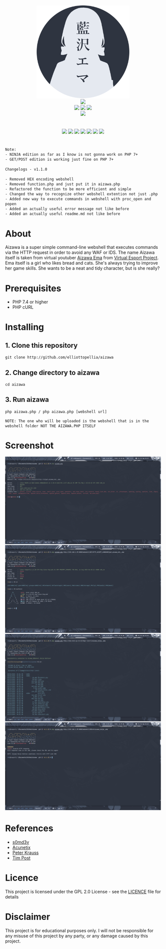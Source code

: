 <p align='center'>
<img src='./images/aizawa.png' width='300'/><br/><img src="https://img.shields.io/badge/AIZAWA%20BYPASS%20WEBSHELL-2e3440?style=for-the-badge"/><br/><img src="https://img.shields.io/badge/PHP-8.2-bf616a?style=flat-square"/> <img src="https://img.shields.io/badge/LICENE-GPL2.0-ebcb8b?style=flat-square"/> <img src="https://img.shields.io/badge/VERSION-1.1.0-a3be8c?style=flat-square"/><br/><img src="https://img.shields.io/badge/BY%20ELLIOTTOPHELLIA-2e3440?style=flat-square"/>
</p>
<h1></h1>
<p align='center'>
<a href="#About"><img src="https://img.shields.io/badge/ABOUT-2e3440?style=for-the-badge"/></a> <a href="#Prerequisites"><img src="https://img.shields.io/badge/PREREQUISITES-2e3440?style=for-the-badge"/></a> <a href="#Installing"><img src="https://img.shields.io/badge/INSTALLING-2e3440?style=for-the-badge"/></a> <a href="#Screenshot"><img src="https://img.shields.io/badge/SCREENSHOT-2e3440?style=for-the-badge"/></a> <a href="#References"><img src="https://img.shields.io/badge/REFERENCES-2e3440?style=for-the-badge"/></a> <a href="#Licence"><img src="https://img.shields.io/badge/LICENCE-2e3440?style=for-the-badge"/></a> <a href="#Disclaimer"><img src="https://img.shields.io/badge/DISCLAIMER-2e3440?style=for-the-badge"/></a>
</p>
<h1></h1>

```
Note:
- NINJA edition as far as I know is not gonna work on PHP 7+
- GET/POST edition is working just fine on PHP 7+

Changelogs - v1.1.0

- Removed HEX encoding webshell
- Removed function.php and just put it in aizawa.php
- Refactored the function to be more efficient and simple
- Changed the way to recognize other webshell extention not just .php
- Added new way to execute commands in webshell with proc_open and popen
- Added an actually useful error message not like before
- Added an actually useful readme.md not like before
```

# About

Aizawa is a super simple command-line webshell that executes commands via the HTTP request in order to avoid any WAF or IDS. The name Aizawa itself is taken from virtual youtuber [Aizawa Ema](https://www.youtube.com/channel/UCPkKpOHxEDcwmUAnRpIu-Ng) from [Virtual Esport Project](https://vspo.jp/). Ema itself is a girl who likes bread and cats. She's always trying to improve her game skills. She wants to be a neat and tidy character, but is she really?

# Prerequisites

- PHP 7.4 or higher
- PHP cURL

# Installing

## 1. Clone this repository
```
git clone http://github.com/elliottopellia/aizawa
```
## 2. Change directory to aizawa
```
cd aizawa
```
## 3. Run aizawa
```
php aizawa.php / php aizawa.php [webshell url]
```
```
NOTE: The one who will be uploaded is the webshell that is in the webshell folder NOT THE AIZAWA.PHP ITSELF
```

# Screenshot

![1](./images/1.png)
![2](./images/2.png)
![3](./images/3.png)
![4](./images/4.png)

# References

- [s0md3v](https://github.com/s0md3v/nano)
- [Acunetix](https://bit.ly/AcunetiX)
- [Peter Krauss](https://stackoverflow.com/posts/2929951/revisions)
- [Tim Post](https://stackoverflow.com/posts/2929951/revisions)

# Licence

This project is licensed under the GPL 2.0 License - see the [LICENCE](https://github.com/elliottophellia/aizawa/blob/main/LICENSE) file for details

# Disclaimer

This project is for educational purposes only. I will not be responsible for any misuse of this project by any party, or any damage caused by this project.


